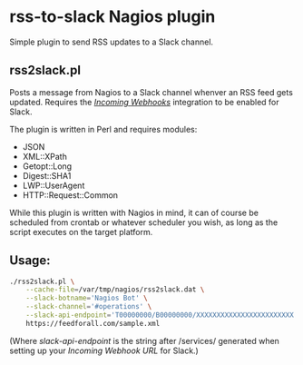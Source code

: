 rss-to-slack Nagios plugin
==========================

Simple plugin to send RSS updates to a Slack channel.

rss2slack.pl
------------

Posts a message from Nagios to a Slack channel whenver
an RSS feed gets updated. Requires the [*Incoming
Webhooks*](https://api.slack.com/incoming-webhooks)
 integration to be enabled for Slack.

The plugin is written in Perl and requires modules:
* JSON
* XML::XPath
* Getopt::Long
* Digest::SHA1
* LWP::UserAgent
* HTTP::Request::Common

While this plugin is written with Nagios in mind, it can
of course be scheduled from crontab or whatever scheduler
you wish, as long as the script executes on the target platform.

Usage:
------
```bash
./rss2slack.pl \
    --cache-file=/var/tmp/nagios/rss2slack.dat \
    --slack-botname='Nagios Bot' \
    --slack-channel='#operations' \
    --slack-api-endpoint='T00000000/B00000000/XXXXXXXXXXXXXXXXXXXXXXXX' \
    https://feedforall.com/sample.xml
```

(Where *slack-api-endpoint* is the string after /services/ generated when
setting up your *Incoming Webhook URL* for Slack.)
